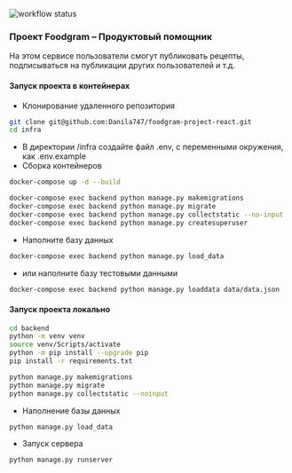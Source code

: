 ![workflow status](https://github.com/viator3m/foodgram-project-react/actions/workflows/foodgram_workflow.yml/badge.svg)

### Проект Foodgram – Продуктовый помощник
На этом сервисе пользователи смогут публиковать рецепты, подписываться 
на публикации других пользователей и т.д.

#### Запуск проекта в контейнерах

- Клонирование удаленного репозитория
```bash
git clone git@github.com:Danila747/foodgram-project-react.git
cd infra
```
- В директории /infra создайте файл .env, с переменными окружения, как .env.example
- Сборка контейнеров
```bash
docker-compose up -d --build
```
```bash
docker-compose exec backend python manage.py makemigrations
docker-compose exec backend python manage.py migrate
docker-compose exec backend python manage.py collectstatic --no-input
docker-compose exec backend python manage.py createsuperuser
```
- Наполните базу данных
```bash
docker-compose exec backend python manage.py load_data
```
- или наполните базу тестовыми данными
```bash
docker-compose exec backend python manage.py loaddata data/data.json 
```
#### Запуск проекта локально

```bash
cd backend
python -m venv venv
source venv/Scripts/activate
python -m pip install --upgrade pip
pip install -r requirements.txt
```
```bash
python manage.py makemigrations
python manage.py migrate
python manage.py collectstatic --noinput
```
- Наполнение базы данных
```bash
python manage.py load_data
```

- Запуск сервера
```bash
python manage.py runserver 
```
